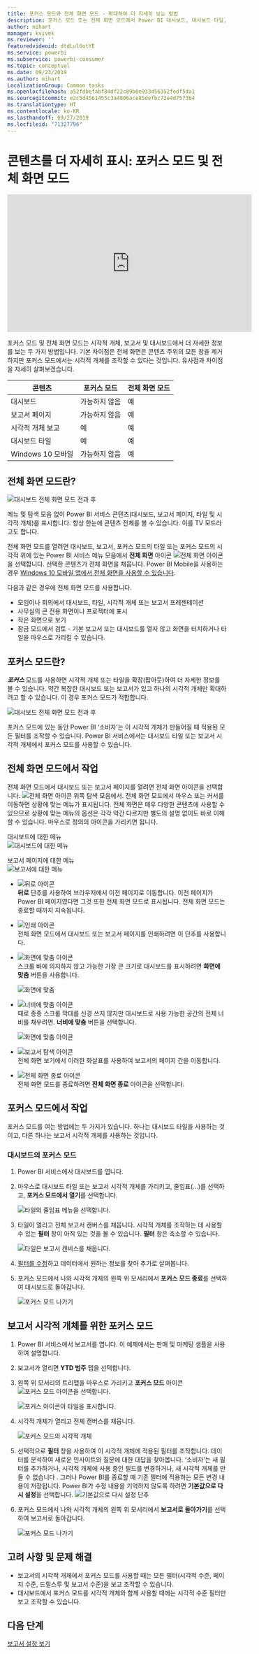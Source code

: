 ```yaml
---
title: 포커스 모드와 전체 화면 모드 - 확대하여 더 자세히 보는 방법
description: 포커스 모드 또는 전체 화면 모드에서 Power BI 대시보드, 대시보드 타일, 보고서 또는 보고서 시각적 개체를 표시하는 방법에 대한 설명서
author: mihart
manager: kvivek
ms.reviewer: ''
featuredvideoid: dtdLul6otYE
ms.service: powerbi
ms.subservice: powerbi-consumer
ms.topic: conceptual
ms.date: 09/23/2019
ms.author: mihart
LocalizationGroup: Common tasks
ms.openlocfilehash: a52fdbefabf84df22c89b0e933d56352fedf5da1
ms.sourcegitcommit: e2c5d4561455c3a4806ace85defbc72e4d7573b4
ms.translationtype: HT
ms.contentlocale: ko-KR
ms.lasthandoff: 09/27/2019
ms.locfileid: "71327796"
---
```

# <a name="display-content-in-more-detail-focus-mode-and-full-screen-mode"></a>콘텐츠를 더 자세히 표시: 포커스 모드 및 전체 화면 모드

<iframe width="560" height="315" src="https://www.youtube.com/embed/dtdLul6otYE" frameborder="0" allowfullscreen></iframe>

포커스 모드 및 전체 화면 모드는 시각적 개체, 보고서 및 대시보드에서 더 자세한 정보를 보는 두 가지 방법입니다.  기본 차이점은 전체 화면은 콘텐츠 주위의 모든 창을 제거하지만 포커스 모드에서는 시각적 개체를 조작할 수 있다는 것입니다. 유사점과 차이점을 자세히 살펴보겠습니다.  

|콘텐츠    | 포커스 모드  |전체 화면 모드  |
|---------|---------|----------------------|
|대시보드     |   가능하지 않음     | 예 |
|보고서 페이지   | 가능하지 않음  | 예|
|시각적 개체 보고 | 예    | 예 |
|대시보드 타일 | 예    | 예 |
|Windows 10 모바일 | 가능하지 않음 | 예 |

## <a name="what-is-full-screen-mode"></a>전체 화면 모드란?

![대시보드 전체 화면 모드 전과 후](media/end-user-focus/power-bi-dashboards-focus.png)

메뉴 및 탐색 모음 없이 Power BI 서비스 콘텐츠(대시보드, 보고서 페이지, 타일 및 시각적 개체)를 표시합니다.  항상 한눈에 콘텐츠 전체를 볼 수 있습니다. 이를 TV 모드라고도 합니다.   

전체 화면 모드를 열려면 대시보드, 보고서, 포커스 모드의 타일 또는 포커스 모드의 시각적 위에 있는 Power BI 서비스 메뉴 모음에서 **전체 화면** 아이콘 ![전체 화면 아이콘 ](media/end-user-focus/power-bi-full-screen-icon.png)을 선택합니다.  선택한 콘텐츠가 전체 화면을 채웁니다.
Power BI Mobile을 사용하는 경우 [Windows 10 모바일 앱에서 전체 화면을 사용할 수 있습니다](./mobile/mobile-windows-10-app-presentation-mode.md). 

다음과 같은 경우에 전체 화면 모드를 사용합니다.

* 모임이나 회의에서 대시보드, 타일, 시각적 개체 또는 보고서 프레젠테이션
* 사무실의 큰 전용 화면이나 프로젝터에 표시
* 작은 화면으로 보기
* 잠금 모드에서 검토 - 기본 보고서 또는 대시보드를 열지 않고 화면을 터치하거나 타일을 마우스로 가리킬 수 있습니다.

## <a name="what-is-focus-mode"></a>포커스 모드란?

***포커스*** 모드를 사용하면 시각적 개체 또는 타일을 확장(팝아웃)하여 더 자세한 정보를 볼 수 있습니다.  약간 복잡한 대시보드 또는 보고서가 있고 하나의 시각적 개체만 확대하려고 할 수 있습니다.  이 경우 포커스 모드가 적합합니다.  

![대시보드 전체 화면 모드 전과 후](media/end-user-focus/power-bi-compare-dash.png)

포커스 모드에 있는 동안 Power BI ‘소비자’는 이 시각적 개체가 만들어질 때 적용된 모든 필터를 조작할 수 있습니다.   Power BI 서비스에서는 대시보드 타일 또는 보고서 시각적 개체에서 포커스 모드를 사용할 수 있습니다.

## <a name="working-in-full-screen-mode"></a>전체 화면 모드에서 작업

전체 화면 모드에서 대시보드 또는 보고서 페이지를 열려면 전체 화면 아이콘을 선택합니다. ![전체 화면 아이콘](media/end-user-focus/power-bi-full-screen-icon.png) 위쪽 탐색 모음에서. 전체 화면 모드에서 마우스 또는 커서를 이동하면 상황에 맞는 메뉴가 표시됩니다. 전체 화면은 매우 다양한 콘텐츠에 사용할 수 있으므로 상황에 맞는 메뉴의 옵션은 각각 약간 다르지만 별도의 설명 없이도 바로 이해할 수 있습니다.  마우스로 정의의 아이콘을 가리키면 됩니다.

대시보드에 대한 메뉴    
![대시보드에 대한 메뉴](media/end-user-focus/power-bi-full-screen-dash.png)    

보고서 페이지에 대한 메뉴    
![보고서에 대한 메뉴](media/end-user-focus/power-bi-report-full-screen.png)    

  * ![뒤로 아이콘](media/end-user-focus/power-bi-back-icon.png)    
  **뒤로** 단추를 사용하여 브라우저에서 이전 페이지로 이동합니다. 이전 페이지가 Power BI 페이지였다면 그것 또한 전체 화면 모드로 표시됩니다.  전체 화면 모드는 종료할 때까지 지속됩니다.

  * ![인쇄 아이콘](media/end-user-focus/power-bi-print-icon.png)    
  전체 화면 모드에서 대시보드 또는 보고서 페이지를 인쇄하려면 이 단추를 사용합니다.

  * ![화면에 맞춤 아이콘](media/end-user-focus/power-bi-fit-to-screen-icon.png)    
    스크롤 바에 의지하지 않고 가능한 가장 큰 크기로 대시보드를 표시하려면 **화면에 맞춤** 버튼을 사용합니다.  

    ![화면에 맞춤](media/end-user-focus/power-bi-fit-screen.png)

  * ![너비에 맞춤 아이콘](media/end-user-focus/power-bi-fit-width.png)       
    때로 종종 스크롤 막대를 신경 쓰지 않지만 대시보드로 사용 가능한 공간의 전체 너비를 채우려면. **너비에 맞춤** 버튼을 선택합니다.    

    ![화면에 맞춤 아이콘](media/end-user-focus/power-bi-fit-to-width-new.png)

  * ![보고서 탐색 아이콘](media/end-user-focus/power-bi-report-nav2.png)       
    전체 화면 보기에서 이러한 화살표를 사용하여 보고서의 페이지 간을 이동합니다.    
  * ![전체 화면 종료 아이콘](media/end-user-focus/exit-fullscreen-new.png)     
  전체 화면 모드를 종료하려면 **전체 화면 종료** 아이콘을 선택합니다.

      

## <a name="working-in-focus-mode"></a>포커스 모드에서 작업

포커스 모드를 여는 방법에는 두 가지가 있습니다. 하나는 대시보드 타일을 사용하는 것이고, 다른 하나는 보고서 시각적 개체를 사용하는 것입니다.

### <a name="focus-mode-in-dashboards"></a>대시보드의 포커스 모드

1. Power BI 서비스에서 대시보드를 엽니다.

2. 마우스로 대시보드 타일 또는 보고서 시각적 개체를 가리키고, 줄임표(...)를 선택하고, **포커스 모드에서 열기**를 선택합니다.

    ![타일의 줄임표 메뉴](media/end-user-focus/power-bi-dashboard-focus.png)을 선택합니다.

2. 타일이 열리고 전체 보고서 캔버스를 채웁니다. 시각적 개체를 조작하는 데 사용할 수 있는 **필터** 창이 아직 있는 것을 볼 수 있습니다. **필터** 창은 축소할 수 있습니다. 

   ![타일은 보고서 캔버스를 채웁니다.](media/end-user-focus/power-bi-focus-filter.png)

4. [필터를 수정](end-user-report-filter.md)하고 데이터에서 원하는 정보를 찾아 추가로 살펴봅니다.  

5. 포커스 모드에서 나와 시각적 개체의 왼쪽 위 모서리에서 **포커스 모드 종료**를 선택하여 대시보드로 돌아갑니다.

    ![포커스 모드 나가기](media/end-user-focus/power-bi-exit.png)    


## <a name="focus-mode-for-report-visuals"></a>보고서 시각적 개체를 위한 포커스 모드

1. Power BI 서비스에서 보고서를 엽니다.  이 예제에서는 판매 및 마케팅 샘플을 사용하여 설명합니다.

1. 보고서가 열리면 **YTD 범주** 탭을 선택합니다.

2. 왼쪽 위 모서리의 트리맵을 마우스로 가리키고 **포커스 모드** 아이콘 ![포커스 모드 아이콘](media/end-user-focus/pbi_popout.jpg)을 선택합니다.  

   ![포커스 아이콘이 타일을 표시합니다.](media/end-user-focus/power-bi-hover-focus-icon.png)
2. 시각적 개체가 열리고 전체 캔버스를 채웁니다.

   ![포커스 모드의 시각적 개체](media/end-user-focus/power-bi-display-focus-new.png)

3. 선택적으로 **필터** 창을 사용하여 이 시각적 개체에 적용된 필터를 조작합니다. 데이터를 분석하여 새로운 인사이트와 질문에 대한 대답을 찾아봅니다. ‘소비자’는 새 필터를 추가하거나, 시각적 개체에 사용 중인 필드를 변경하거나, 새 시각적 개체를 만들 수 없습니다  .  그러나 Power BI를 종료할 때 기존 필터에 적용하는 모든 변경 내용이 저장됩니다. Power BI가 수정 내용을 기억하지 않도록 하려면 **기본값으로 다시 설정**을 선택합니다. ![기본값으로 다시 설정 단추](media/end-user-focus/power-bi-resets.png)  


5. 포커스 모드에서 나와 시각적 개체의 왼쪽 위 모서리에서 **보고서로 돌아가기**를 선택하여 보고서로 돌아갑니다.

    ![포커스 모드 나가기](media/end-user-focus/power-bi-back-to-report.png)  

## <a name="considerations-and-troubleshooting"></a>고려 사항 및 문제 해결

* 보고서의 시각적 개체에서 포커스 모드를 사용할 때는 모든 필터(시각적 수준, 페이지 수준, 드릴스루 및 보고서 수준)을 보고 조작할 수 있습니다.    
* 대시보드에서 포커스 모드를 시각적 개체와 함께 사용할 때에는 시각적 수준 필터만 보고 조작할 수 있습니다.

## <a name="next-steps"></a>다음 단계

[보고서 설정 보기](end-user-report-view.md)